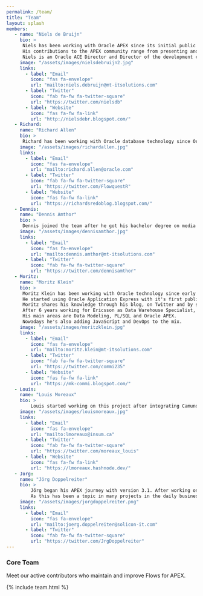 ```yaml
---
permalink: /team/
title: "Team"
layout: splash
members:
   - name: "Niels de Bruijn"
     bio: >
      Niels has been working with Oracle APEX since its initial public release back in 2004. Together with a team of APEX specialists, Niels is responsible for delivering high-quality APEX projects.<br>
      His contributions to the APEX community range from presenting and publishing articles on <a href="https://apex.mt-itsolutions.com/" target="_blank">apex.mt-itsolutions.com</a> to initiating and promoting open source solutions like Flows for APEX.<br>
      Niels is an Oracle ACE Director and Director of the development community at the German Oracle User Group (<a href="https://www.doag.org" target="_blank">www.doag.org</a>).
     image: "/assets/images/nielsdebruijn2.jpg"
     links:
       - label: "Email"
         icon: "fas fa-envelope"
         url: "mailto:niels.debruijn@mt-itsolutions.com"
       - label: "Twitter"
         icon: "fab fa-fw fa-twitter-square"
         url: "https://twitter.com/nielsdb"
       - label: "Website"
         icon: "fas fa-fw fa-link"
         url: "http://nielsdebr.blogspot.com/"
   - Richard:
     name: "Richard Allen"
     bio: >
      Richard has been working with Oracle database technology since Oracle V4. Starting as a consultant in  Oracle UK, and then as the Product Manager responsible for security in Redwood Shores, and then as a Marketing Director for Oracle in Asia. After leaving Oracle in 1997, he has used APEX to solve business problems in several large business startups in Asia.<br>Richard has been a leading contributor to the Flows for APEX project, including developing most of the workflow engine.  Richard is a member of the Oracle APEX Development team.
     image: "/assets/images/richardallen.jpg"
     links:
       - label: "Email"
         icon: "fas fa-envelope"
         url: "mailto:richard.allen@oracle.com"
       - label: "Twitter"
         icon: "fab fa-fw fa-twitter-square"
         url: "https://twitter.com/FlowquestR"
       - label: "Website"
         icon: "fas fa-fw fa-link"
         url: "https://richardsredoblog.blogspot.com/"  
   - Dennis:
     name: "Dennis Amthor"
     bio: >
      Dennis joined the team after he got his bachelor degree on media informatics in 2021. With his knowledge about JavaScript and other web technologies, and his experience from 1 year with APEX, he is mainly responsible for the BPMN plug-ins and participates on the front-end development of the engine app.
     image: "/assets/images/dennisamthor.jpg"
     links:
       - label: "Email"
         icon: "fas fa-envelope"
         url: "mailto:dennis.amthor@mt-itsolutions.com"
       - label: "Twitter"
         icon: "fab fa-fw fa-twitter-square"
         url: "https://twitter.com/dennisamthor"
   - Moritz:
     name: "Moritz Klein"
     bio: >
      Moritz Klein has been working with Oracle technology since early 2001.
      He started using Oracle Application Express with it's first public release which was called HTMLDB in 2004.<br>
      Moritz shares his knowledge through his blog, on Twitter and by speaking at national and international conferences like the DOAG Annual Conference, APEX Connect, APEX World and Kscope.<br>
      After 6 years working for Ericsson as Data Warehouse Specialist, he's now with MT as Senior Principal Consultant for APEX.<br>
      His main areas are Data Modeling, PL/SQL and Oracle APEX.
      Nowadays he's also adding JavaScript and DevOps to the mix.
     image: "/assets/images/moritzklein.jpg"
     links:
       - label: "Email"
         icon: "fas fa-envelope"
         url: "mailto:moritz.klein@mt-itsolutions.com"
       - label: "Twitter"
         icon: "fab fa-fw fa-twitter-square"
         url: "https://twitter.com/commi235"
       - label: "Website"
         icon: "fas fa-fw fa-link"
         url: "https://mk-commi.blogspot.com/"  
   - Louis:
     name: "Louis Moreaux"
     bio: >
         Louis started working on this project after integrating Camunda into an APEX application and discovering the power of BPMN workflow engines. With his 4 years of experience with Oracle APEX and 8 years with Oracle Database development, he focuses mainly on the front-end of the engine application and on the process plug-ins.
     image: "/assets/images/louismoreaux.jpg"
     links: 
       - label: "Email"
         icon: "fas fa-envelope"
         url: "mailto:lmoreaux@insum.ca"
       - label: "Twitter"
         icon: "fab fa-fw fa-twitter-square"
         url: "https://twitter.com/moreaux_louis"
       - label: "Website"
         icon: "fas fa-fw fa-link"
         url: "https://lmoreaux.hashnode.dev/"  
   - Jorg:
     name: "Jörg Doppelreiter"
     bio: >
         Jörg began his APEX journey with version 3.1. After working on customer projects only, he starts to contribute actively in the community in the last years. At APEX Connect 2022 he stumbled upon a Flows for APEX presentation. 
         As this has been a topic in many projects in the daily business at solicon IT he starts to use, support and also contributing to Flows for APEX.
     image: "/assets/images/jorgdoppelreiter.png"
     links: 
       - label: "Email"
         icon: "fas fa-envelope"
         url: "mailto:joerg.doppelreiter@solicon-it.com"
       - label: "Twitter"
         icon: "fab fa-fw fa-twitter-square"
         url: "https://twitter.com/JrgDoppelreiter"  
---
```

### Core Team
Meet our active contributors who maintain and improve Flows for APEX.

{% include team.html %}

